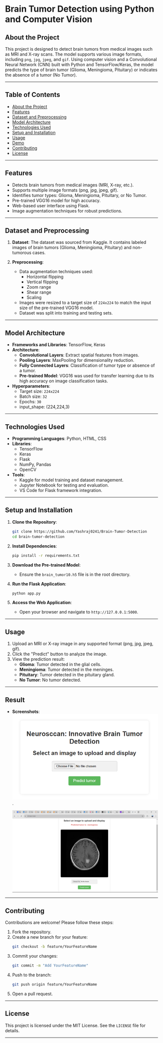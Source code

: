 # Brain Tumor Detection using Python and Computer Vision

<!-- ![License](https://img.shields.io/badge/license-MIT-blue) -->

## **About the Project**
This project is designed to detect brain tumors from medical images such as MRI and X-ray scans. The model supports various image formats, including `png`, `jpg`, `jpeg`, and `gif`. Using computer vision and a Convolutional Neural Network (CNN) built with Python and TensorFlow/Keras, the model predicts the type of brain tumor (Glioma, Meningioma, Pituitary) or indicates the absence of a tumor (No Tumor).

---

## **Table of Contents**
- [About the Project](#about-the-project)
- [Features](#features)
- [Dataset and Preprocessing](#dataset-and-preprocessing)
- [Model Architecture](#model-architecture)
- [Technologies Used](#technologies-used)
- [Setup and Installation](#setup-and-installation)
- [Usage](#usage)
- [Demo](#demo)
- [Contributing](#contributing)
- [License](#license)

---

## **Features**
- Detects brain tumors from medical images (MRI, X-ray, etc.).
- Supports multiple image formats (png, jpg, jpeg, gif).
- Identifies tumor types: Glioma, Meningioma, Pituitary, or No Tumor.
- Pre-trained VGG16 model for high accuracy.
- Web-based user interface using Flask.
- Image augmentation techniques for robust predictions.

---

## **Dataset and Preprocessing**

1. **Dataset**: The dataset was sourced from Kaggle. It contains labeled images of brain tumors (Glioma, Meningioma, Pituitary) and non-tumorous cases.
   
2. **Preprocessing**:
   - Data augmentation techniques used:
     - Horizontal flipping
     - Vertical flipping
     - Zoom range
     - Shear range
     - Scaling
   - Images were resized to a target size of `224x224` to match the input size of the pre-trained VGG16 model.
   - Dataset was split into training and testing sets.

---

## **Model Architecture**

- **Frameworks and Libraries**: TensorFlow, Keras
- **Architecture**:
  - **Convolutional Layers**: Extract spatial features from images.
  - **Pooling Layers**: MaxPooling for dimensionality reduction.
  - **Fully Connected Layers**: Classification of tumor type or absence of a tumor.
  - **Pre-trained Model**: VGG16 was used for transfer learning due to its high accuracy on image classification tasks.
- **Hyperparameters**:
  - Target size: `224x224`
  - Batch size: `32`
  - Epochs: `30`
  - input_shape: (224,224,3)

---

## **Technologies Used**

- **Programming Languages**: Python, HTML, CSS
- **Libraries**:
  - TensorFlow
  - Keras
  - Flask
  - NumPy, Pandas
  - OpenCV
- **Tools**:
  - Kaggle for model training and dataset management.
  - Jupyter Notebook for testing and evaluation.
  - VS Code for Flask framework integration.

---

## **Setup and Installation**

1. **Clone the Repository**:
   ```bash
   git clone https://github.com/Yashraj0241/Brain-Tumor-Detection
   cd brain-tumor-detection
   ```

2. **Install Dependencies**:
   ```bash
   pip install -r requirements.txt
   ```

3. **Download the Pre-trained Model**:
   - Ensure the `brain_tumor10.h5` file is in the root directory.

4. **Run the Flask Application**:
   ```bash
   python app.py
   ```

5. **Access the Web Application**:
   - Open your browser and navigate to `http://127.0.0.1:5000`.

---

## **Usage**

1. Upload an MRI or X-ray image in any supported format (png, jpg, jpeg, gif).
2. Click the "Predict" button to analyze the image.
3. View the prediction result:
   - **Glioma**: Tumor detected in the glial cells.
   - **Meningioma**: Tumor detected in the meninges.
   - **Pituitary**: Tumor detected in the pituitary gland.
   - **No Tumor**: No tumor detected.

---

## **Result**

- **Screenshots**:
  ![Upload Image Screen](https://github.com/Yashraj0241/Brain-Tumor-Detection/blob/c83400f37692b1f38e894ab30833e401a4b5c54e/static/Screenshot%202024-12-26%20200522.png).
  
  ![Prediction Result](https://github.com/Yashraj0241/Brain-Tumor-Detection/blob/c3ec5d69053bd40c50622cc613de6a6e5fefd860/static/Screenshot%20(3).png)

---

## **Contributing**

Contributions are welcome! Please follow these steps:

1. Fork the repository.
2. Create a new branch for your feature:
   ```bash
   git checkout -b feature/YourFeatureName
   ```
3. Commit your changes:
   ```bash
   git commit -m "Add YourFeatureName"
   ```
4. Push to the branch:
   ```bash
   git push origin feature/YourFeatureName
   ```
5. Open a pull request.

---

## **License**

This project is licensed under the MIT License. See the `LICENSE` file for details.

---

